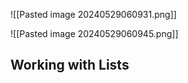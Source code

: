 

![[Pasted image 20240529060931.png]]

![[Pasted image 20240529060945.png]]



## **Working with Lists**


